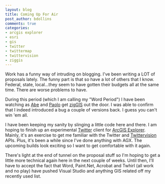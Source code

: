 ```yaml
---
layout: blog
title: Coming Up For Air
post_author: bdollins
comments: true
categories:
- arcgis explorer
- esri
- gis
- twitter
- twittermap
- twittervision
- ziggis
---
```


Work has a funny way of intruding on blogging. I've been writing a LOT of proposals lately. The funny part is that so have a lot of others that I know. Federal, state, local...they seem to have gotten their budgets all at the same time. There are worse problems to have.

During this period (which I am calling my "Word Period") I have been watching as <a href="http://abegillespie.blogspot.com">Abe</a> and <a href="http://www.paolocorti.net">Paolo</a> get <a href="http://obtusesoft.com">zigGIS</a> out the door. I was able to confirm that I indeed introduced a bug a couple of versions back. I guess you can't win 'em all.

I have been keeping my sanity by slinging a little code here and there. I am hoping to finish up an experimental <a href="http://twitter.com">Twitter</a> client for <a href="http://www.esri.com/software/arcgis/explorer/index.html">ArcGIS Explorer</a>. Mainly, it's an exercise to get me familiar with the Twitter and <a href="http://twittervision.com/">Twittervision</a> APIs. Plus, it's been a while since I've done anything with AGX. The upcoming builds look exciting so I want to get comfortable with it again.

There's light at the end of tunnel on the proposal stuff so I'm hoping to get a little more technical again here in the next couple of weeks. Until then, I'll have to accept the fact that Word, Paint.Net, Acrobat and Twhirl (all work and no play) have pushed Visual Studio and anything GIS related off my recently used list.